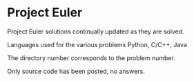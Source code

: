 Project Euler
=====

Project Euler solutions continually updated as they are solved.

Languages used for the various problems Python, C/C++, Java

The directory number corresponds to the problem number.

Only source code has been posted, no answers.
